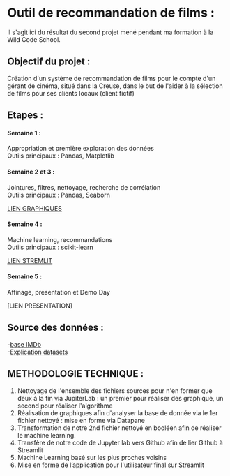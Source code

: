 # Outil de recommandation de films :

Il s'agit ici du résultat du second projet mené pendant ma formation à la Wild Code School.

## Objectif du projet :

Création d'un système de recommandation de films pour le compte d'un gérant de cinéma, situé dans la Creuse, dans le but de l'aider à la sélection de films pour ses clients locaux (client fictif)

## Etapes : 

#### Semaine 1 :  
Appropriation et première exploration des données     
Outils principaux : Pandas, Matplotlib   

#### Semaine 2 et 3 :  
Jointures, filtres, nettoyage, recherche de corrélation     
Outils principaux : Pandas, Seaborn 

[LIEN GRAPHIQUES](https://cloud.datapane.com/reports/VkGQlN3/exploration-des-donn%C3%A9es/)

#### Semaine 4 :   
Machine learning, recommandations    
Outils principaux : scikit-learn 

[LIEN STREMLIT](https://camillemagnette-application-cinema-app-8u0pz7.streamlit.app/)

#### Semaine 5 :  
Affinage, présentation et Demo Day

[LIEN PRESENTATION]


## Source des données :  
-[base IMDb](https://datasets.imdbws.com/)   
-[Explication datasets](https://www.imdb.com/interfaces/)


## METHODOLOGIE TECHNIQUE :

1) Nettoyage de l'ensemble des fichiers sources pour n'en former que deux à la fin via JupiterLab : un premier pour réaliser des graphique, un second pour réaliser l'algorithme
2) Réalisation de graphiques afin d'analyser la base de donnée via le 1er fichier nettoyé : mise en forme via Datapane
3) Transformation de notre 2nd fichier nettoyé en booléen afin de réaliser le machine learning. 
4) Transfère de notre code de Jupyter lab vers Github afin de lier Github à Streamlit 
5) Machine Learning basé sur les plus proches voisins
6) Mise en forme de l’application pour l'utilisateur final sur Streamlit


